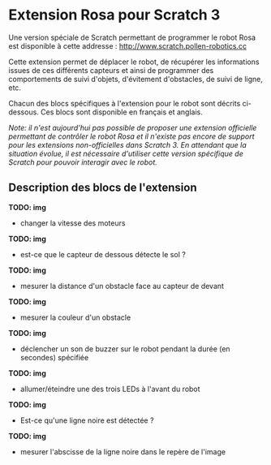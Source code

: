 # Extension Rosa pour Scratch 3

Une version spéciale de Scratch permettant de programmer le robot Rosa est disponible à cette addresse : http://www.scratch.pollen-robotics.cc

Cette extension permet de déplacer le robot, de récupérer les informations issues de ces différents capteurs et ainsi de programmer des comportements de suivi d'objets, d'évitement d'obstacles, de suivi de ligne, etc.

Chacun des blocs spécifiques à l'extension pour le robot sont décrits ci-dessous. Ces blocs sont disponible en français et anglais.

*Note: il n'est aujourd'hui pas possible de proposer une extension officielle permettant de contrôler le robot Rosa et il n'existe pas encore de support pour les extensions non-officielles dans Scratch 3. En attendant que la situation évolue, il est nécessaire d'utiliser cette version spécifique de Scratch pour pouvoir interagir avec le robot.*

## Description des blocs de l'extension

**TODO: img**
* changer la vitesse des moteurs

**TODO: img**
* est-ce que le capteur de dessous détecte le sol ?

**TODO: img**
* mesurer la distance d'un obstacle face au capteur de devant

**TODO: img**
* mesurer la couleur d'un obstacle

**TODO: img**
* déclencher un son de buzzer sur le robot pendant la durée (en secondes) spécifiée

**TODO: img**
* allumer/éteindre une des trois LEDs à l'avant du robot

**TODO: img**
* Est-ce qu'une ligne noire est détectée ?

**TODO: img**
* mesurer l'abscisse de la ligne noire dans le repère de l'image
